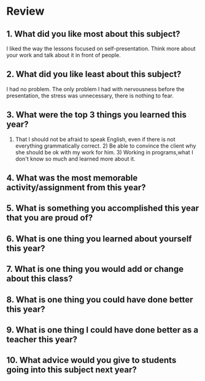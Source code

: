 # Review

## 1. What did you like most about this subject?
I liked the way the lessons focused on self-presentation. Think more about your work and talk about it in front of people.

## 2. What did you like least about this subject?
I had no problem. The only problem I had with nervousness before the presentation, the stress was unnecessary, there is nothing to fear.

## 3. What were the top 3 things you learned this year?
1) That I should not be afraid to speak English, even if there is not everything grammatically correct. 2) Be able to convince the client why she should be ok with my work for him. 3) Working in programs,what I don't know so much and learned more about it.

## 4. What was the most memorable activity/assignment from this year?

## 5. What is something you accomplished this year that you are proud of?

## 6. What is one thing you learned about yourself this year?

## 7. What is one thing you would add or change about this class?

## 8. What is one thing you could have done better this year?

## 9. What is one thing I could have done better as a teacher this year?

## 10. What advice would you give to students going into this subject next year?
